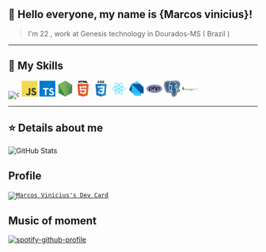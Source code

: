 ## 💜 Hello everyone, my name is <strong>{Marcos vinicius}!</strong>

> I'm 22 , work at Genesis technology in Dourados-MS ( Brazil )


----

## 🚀 My Skills

<code><img height="32" src="https://cdn.iconscout.com/icon/free/png-512/c-programming-569564.png" alt="c"/></code>
<code><img height="32" src="https://raw.githubusercontent.com/github/explore/80688e429a7d4ef2fca1e82350fe8e3517d3494d/topics/javascript/javascript.png" alt="Javascript"/></code>
<code><img height="32" src="https://raw.githubusercontent.com/github/explore/80688e429a7d4ef2fca1e82350fe8e3517d3494d/topics/typescript/typescript.png" alt="Typescript"/></code>
<code><img height="32" src="https://raw.githubusercontent.com/github/explore/80688e429a7d4ef2fca1e82350fe8e3517d3494d/topics/nodejs/nodejs.png" alt="Nodejs"/></code>
<code><img height="32" src="https://raw.githubusercontent.com/github/explore/80688e429a7d4ef2fca1e82350fe8e3517d3494d/topics/html/html.png" alt="HTML5"/></code>
<code><img height="32" src="https://raw.githubusercontent.com/github/explore/80688e429a7d4ef2fca1e82350fe8e3517d3494d/topics/css/css.png" alt="CSS"/></code>
<code><img height="32" src="https://raw.githubusercontent.com/github/explore/80688e429a7d4ef2fca1e82350fe8e3517d3494d/topics/react/react.png" alt="React"/></code>
<code><img height="32" src="https://raw.githubusercontent.com/github/explore/80688e429a7d4ef2fca1e82350fe8e3517d3494d/topics/dart/dart.png" alt="Dart"/></code>
<code><img height="32" src="https://raw.githubusercontent.com/github/explore/80688e429a7d4ef2fca1e82350fe8e3517d3494d/topics/php/php.png" alt="PHP"/></code>
<code><img height="32" src="https://raw.githubusercontent.com/github/explore/80688e429a7d4ef2fca1e82350fe8e3517d3494d/topics/postgresql/postgresql.png" alt="PostegreSQL"/></code>
<code><img height="32" src="https://raw.githubusercontent.com/github/explore/80688e429a7d4ef2fca1e82350fe8e3517d3494d/topics/mongodb/mongodb.png" alt="MongoDB"/></code>

---

## ⭐ Details about me
![GitHub Stats](https://github-readme-stats.vercel.app/api?username=devmarcosv&bg_color=051a4d,000000,9b111e&title_color=fff&text_color=fff"&show_icons=true)

## Profile
<code><a href="https://app.daily.dev/vin1_"><img src="https://api.daily.dev/devcards/2b8ed1e1c3854d5fa3f84b07ca451378.png?r=f3e" width="400" alt="Marcos Vinicius's Dev Card"/></a></code>

## Music of moment
[![spotify-github-profile](https://spotify-github-profile.vercel.app/api/view?uid=31ul5kswylvv5so3hw4ofxixaity&cover_image=true&theme=default)](https://spotify-github-profile.vercel.app/api/view?uid=31ul5kswylvv5so3hw4ofxixaity&redirect=true)
